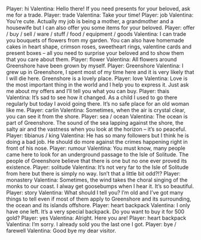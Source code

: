 Player: hi
Valentina: Hello there! If you need presents for your beloved, ask me for a trade.
Player: trade
Valentina: Take your time!
Player: job
Valentina: You’re cute. Actually my job is being a mother, a grandmother and a housewife but I can also offer you some items for your beloved.
Player: offer / buy / sell / ware / stuff / food / equipment / goods
Valentina: I can trade you bouquets of flowers from my garden. You can also have homemade cakes in heart shape, crimson roses, sweetheart rings, valentine cards and present boxes – all you need to surprise your beloved and to show them that you care about them.
Player: flower
Valentina: All flowers around Greenshore have been grown by myself.
Player: Greenshore
Valentina: I grew up in Greenshore, I spent most of my time here and it is very likely that I will die here. Greenshore is a lovely place.
Player: love
Valentina: Love is the most important thing in the world and I help you to express it. Just ask me about my offers and I’ll tell you what you can buy.
Player: thais
Valentina: It’s sad to see how it changed. As a child I used to go there regularly but today I avoid going there. It’s no safe place for an old woman like me.
Player: carlin
Valentina: Sometimes, when the air is crystal clear, you can see it from the shore.
Player: sea / ocean
Valentina: The ocean is part of Greenshore. The sound of the sea lapping against the shore, the salty air and the vastness when you look at the horizon <sigh> – it’s so peaceful.
Player: tibianus / king
Valentina: He has so many followers but <whispers> I think he is doing a bad job. He should do more against the crimes happening right in front of his nose.
Player: rumour
Valentina: You must know, many people came here to look for an underground passage to the Isle of Solitude. The people of Greenshore believe that there is one but no one ever proved its existence.
Player: solitude
Valentina: It’s not very far to the Isle of Solitude from here but there is simply no way. Isn’t that a little bit odd?!?
Player: monastery
Valentina: Sometimes, the wind takes the choral singing of the monks to our coast. I alway get goosebumps when I hear it. It’s so beautiful.
Player: story
Valentina: What should I tell you? I’m old and I’ve got many things to tell even if most of them apply to Greenshore and its surrounding, the ocean and its islands offshore.
Player: heart backpack
Valentina: I only have one left. It’s a very special backpack. Do you want to buy it for 500 gold?
Player: yes
Valentina: Alright. Here you are!
Player: heart backpack
Valentina: I’m sorry. I already sold you the last one I got.
Player: bye / farewell
Valentina: Good bye my dear visitor.